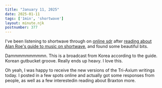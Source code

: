 ```yaml
---
title: "January 11, 2025"
date: 2025-01-11
tags: ['1min', 'shortwave']
layout: minute.njk
postnumber: 377
---
```

I've been listening to shortwave through on [online sdr](http://websdr.ewi.utwente.nl:8901/) after [reading about Alan Roe's guide to music on shortwave](https://swling.com/blog/2025/01/alan-roes-b-24-season-guide-to-music-on-shortwave-version-3-0/), and found some beautiful bits. 

Dammmmmmmmmn.  This is a broadcast from Korea according to the guide. Korean gutbucket groove. Really ends up heavy. I love this.

Oh yeah, I was happy to receive the new versions of the Tri-Axium writings today. I posted in a few spots online and actually got some responses from people, as well as a few interestedin reading about Braxton more.
